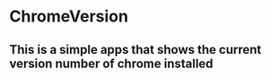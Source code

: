 # ChromeVersion
<h2>This is a simple apps that shows the current version number of chrome installed</h2>
